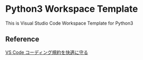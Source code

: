 # Python3 Workspace Template

This is Visual Studio Code Workspace Template for Python3

## Reference

[VS Code コーディング規約を快適に守る](https://qiita.com/firedfly/items/00c34018581c6cec9b84)

